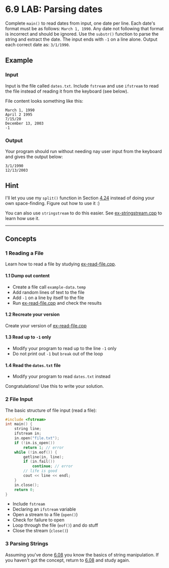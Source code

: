 # 6.9 LAB: Parsing dates
Complete `main()` to read dates from input, one date per line.
Each date's format must be as follows: `March 1, 1990`.
Any date not following that format is incorrect and should be ignored.
Use the `substr()` function to parse the string and extract the date.
The input ends with `-1` on a line alone.
Output each correct date as: `3/1/1990`.

## Example
### Input
Input is the file called `dates.txt`.
Include `fstream` and use `ifstream` to read the file instead of reading it
from the keyboard (see below).

File content looks something like this:
```
March 1, 1990
April 2 1995
7/15/20
December 13, 2003
-1
```

### Output
Your program should run without needing nay user input from the keyboard and
gives the output below:
```
3/1/1990
12/13/2003
```

## Hint
I'll let you use my `split()` function in Section [4.24] instead of
doing your own space-finding.
Figure out how to use it :)

You can also use `stringstream` to do this easier.
See [ex-stringstream.cpp] to learn how use it.

---
## Concepts

### 1 Reading a File
Learn how to read a file by studying [ex-read-file.cpp].

#### 1.1 Dump out content
* Create a file call `example-data.temp`
* Add random lines of text to the file
* Add `-1` on a line by itself to the file
* Run [ex-read-file.cpp] and check the results

#### 1.2 Recreate your version
Create your version of [ex-read-file.cpp]

#### 1.3 Read up to `-1` only
* Modify your program to read up to the line `-1` only
* Do not print out `-1` but `break` out of the loop

#### 1.4 Read the `dates.txt` file
* Modify your program to read `dates.txt` instead

Congratulations! Use this to write your solution.

### 2 File Input
The basic structure of file input (read a file):
```cpp
#include <fstream>
int main() {
    string line;
    ifstream in;
    in.open("file.txt");
    if (!in.is_open())
        return 1; // error
    while (!in.eof()) {
        getline(in, line);
        if (in.fail())
            continue; // error
        // life is good
        cout << line << endl;
    }
    in.close();
    return 0;
}
```
* Include `fstream`
* Declaring an `ifstream` variable
* Open a stream to a file (`open()`)
* Check for failure to open
* Loop through the file (`eof()`) and do stuff
* Close the stream (`close()`)

### 3 Parsing Strings
Assuming you've done [6.08] you know the basics of string manipulation.
If you haven't got the concept, return to [6.08] and study again.

[4.24]: ../../04-branches/4.24-optional-name-format/paul-solution.cpp
[6.08]: ../6.08-optional-parsing-strings/README.md
[ex-stringstream.cpp]: ../6.10-data-visualization-streams/ex-stringstream.cpp
[ex-read-file.cpp]: ex-read-file.cpp